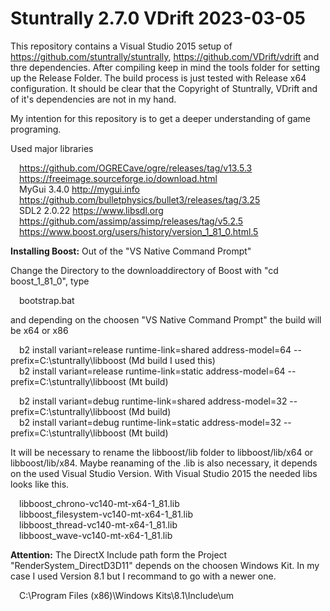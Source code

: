 # Stuntrally 2.7.0 VDrift 2023-03-05

This repository contains a Visual Studio 2015 setup of https://github.com/stuntrally/stuntrally, https://github.com/VDrift/vdrift and thre dependencies. After compiling keep in mind the tools folder for setting up the Release Folder. The build process is just tested with Release x64 configuration. It should be clear that the Copyright of Stuntrally, VDrift and of it's dependencies are not in my hand.

My intention for this repository is to get a deeper understanding of game programing.

Used major libraries <br/>

&emsp;https://github.com/OGRECave/ogre/releases/tag/v13.5.3<br/>
&emsp;https://freeimage.sourceforge.io/download.html<br/>
&emsp;MyGui 3.4.0 http://mygui.info<br/>
&emsp;https://github.com/bulletphysics/bullet3/releases/tag/3.25<br/>
&emsp;SDL2 2.0.22 https://www.libsdl.org<br/>
&emsp;https://github.com/assimp/assimp/releases/tag/v5.2.5<br/>
&emsp;https://www.boost.org/users/history/version_1_81_0.html.5<br/>

**Installing Boost:** Out of the "VS Native Command Prompt"

Change the Directory to the downloaddirectory of Boost with "cd boost_1_81_0", type

  &emsp;bootstrap.bat

and depending on the choosen "VS Native Command Prompt" the build will be x64 or x86

&emsp;b2 install variant=release runtime-link=shared address-model=64 --prefix=C:\stuntrally\libboost (Md build I used this) <br/>
&emsp;b2 install variant=release runtime-link=static address-model=64 --prefix=C:\stuntrally\libboost (Mt build) <br/>

&emsp;b2 install variant=debug runtime-link=shared address-model=32 --prefix=C:\stuntrally\libboost (Md build) <br/>
&emsp;b2 install variant=debug runtime-link=static address-model=32 --prefix=C:\stuntrally\libboost (Mt build) <br/>
  
It will be necessary to rename the libboost/lib folder to libboost/lib/x64 or libboost/lib/x84. Maybe reanaming of the .lib is also necessary, it depends on the used Visual Studio Version. With Visual Studio 2015 the needed libs looks like this.

&emsp;libboost_chrono-vc140-mt-x64-1_81.lib<br/>
&emsp;libboost_filesystem-vc140-mt-x64-1_81.lib<br/>
&emsp;libboost_thread-vc140-mt-x64-1_81.lib<br/>
&emsp;libboost_wave-vc140-mt-x64-1_81.lib<br/>

**Attention:** The DirectX Include path form the Project "RenderSystem_DirectD3D11" depends on the choosen Windows Kit. In my case I used Version 8.1 but I recommand to go with a newer one.<br/>

&emsp;C:\Program Files (x86)\Windows Kits\8.1\Include\um
